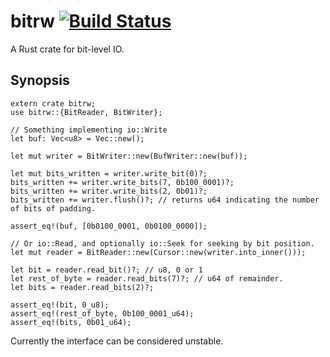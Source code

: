 # bitrw [![Build Status](https://travis-ci.org/Freaky/rust-bitrw.svg?branch=master)](https://travis-ci.org/Freaky/rust-bitrw)

A Rust crate for bit-level IO.

## Synopsis

    extern crate bitrw;
    use bitrw::{BitReader, BitWriter};

    // Something implementing io::Write
  	let buf: Vec<u8> = Vec::new();

    let mut writer = BitWriter::new(BufWriter::new(buf));

    let mut bits_written = writer.write_bit(0)?;
    bits_written += writer.write_bits(7, 0b100_0001)?;
    bits_written += writer.write_bits(2, 0b01)?;
    bits_written += writer.flush()?; // returns u64 indicating the number of bits of padding.

    assert_eq!(buf, [0b0100_0001, 0b0100_0000]);

    // Or io::Read, and optionally io::Seek for seeking by bit position.
    let mut reader = BitReader::new(Cursor::new(writer.into_inner()));

    let bit = reader.read_bit()?; // u8, 0 or 1
    let rest_of_byte = reader.read_bits(7)?; // u64 of remainder.
    let bits = reader.read_bits(2)?;

    assert_eq!(bit, 0_u8);
    assert_eq!(rest_of_byte, 0b100_0001_u64);
    assert_eq!(bits, 0b01_u64);


Currently the interface can be considered unstable.
